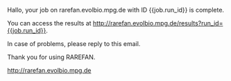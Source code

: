 Hallo,
your job on rarefan.evolbio.mpg.de with ID {{job.run_id}} is complete.

You can access the results at http://rarefan.evolbio.mpg.de/results?run_id={{job.run_id}}.

In case of problems, please reply to this email.

Thank you for using RAREFAN.

http://rarefan.evolbio.mpg.de
